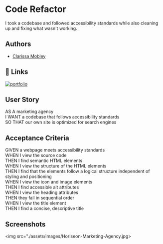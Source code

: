 # Code Refactor

I took a codebase and followed accessibility standards while also cleaning up and fixing what wasn't working.


## Authors

- [Clarissa Mobley](https://github.com/ClarissaMobley)


## 🔗 Links
[![portfolio](https://img.shields.io/badge/repository-000?style=for-the-badge&logo=ko-fi&logoColor=white)](https://github.com/ClarissaMobley/Code-Refactor)



## User Story

AS A marketing agency    
I WANT a codebase that follows accessibility standards  
SO THAT our own site is optimized for search engines

## Acceptance Criteria

GIVEN a webpage meets accessibility standards  
WHEN I view the source code  
THEN I find semantic HTML elements  
WHEN I view the structure of the HTML elements  
THEN I find that the elements follow a logical structure independent of styling and positioning  
WHEN I view the icon and image elements  
THEN I find accessible alt attributes   
WHEN I view the heading attributes        
THEN they fall in sequential order   
WHEN I view the title element  
THEN I find a concise, descriptive title

## Screenshots

<img src="./assets/images/Horiseon-Marketing-Agency.jpg>